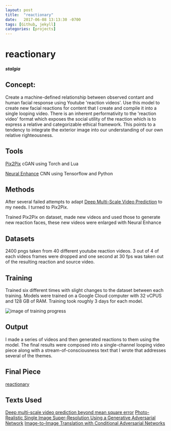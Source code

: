 ```yaml
---
layout: post
title:  "reactionary"
date:   2017-06-08 13:13:30 -0700
tags: [Github, jekyll]
categories: [projects]
---
```



# reactionary
##### stalgia

## Concept:
Create a machine-defined relationship between observed contant and human facial response using Youtube 'reaction videos'. Use this model to create new facial reactions for content that I create and compile it into a single looping video. There is an inherent performativity to the 'reaction video' format which exposes the social utility of the reaction which is to express a relative and categorizable ethical framework. This points to a tendency to integrate the exterior image into our understanding of our own relative righteousness.

## Tools
[Pix2Pix](https://github.com/phillipi/pix2pix)
cGAN using Torch and Lua

[Neural Enhance](https://github.com/alexjc/neural-enhance)
CNN using Tensorflow and Python

## Methods
After several failed attempts to adapt [Deep Multi-Scale Video Prediction](https://github.com/dyelax/Adversarial_Video_Generation) to my needs. I turned to Pix2Pix.

Trained Pix2Pix on dataset, made new videos and used those to generate new reaction faces, these new videos were enlarged with Neural Enhance

## Datasets
2400 pngs taken from 40 different youtube reaction videos. 3 out of 4 of each videos frames were dropped and one second at 30 fps was taken out of the resulting reaction and source video.

## Training
Trained six different times with slight changes to the dataset between each training. Models were trained on a Google Cloud computer with 32 vCPUS and 128 GB of RAM. Training took roughly 3 days for each model.

![image of training progress](/findbyimage/assets/stalgia_training_image.png)

## Output
I made a series of videos and then generated reactions to them using the model. The final results were composed into a single-channel looping video piece along with a stream-of-consciousness text that I wrote that addresses several of the themes.

## Final Piece

[reactionary](https://drive.google.com/file/d/0B4v9wGHsYuR2WEQwZ2xwR1dIS0k/view?usp=sharing)

## Texts Used
[Deep multi-scale video prediction beyond mean square error](https://arxiv.org/abs/1511.05440)
[Photo-Realistic Single Image Super-Resolution Using a Generative Adversarial Network](https://arxiv.org/abs/1609.04802)
[Image-to-Image Translation with Conditional Adversarial Networks](https://arxiv.org/pdf/1611.07004v1.pdf)

